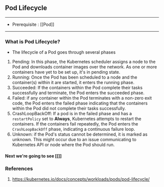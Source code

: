 ## Pod Lifecycle
---
-  Prerequisite : [[Pod]]
---
### What is Pod Lifecycle?
- The lifecycle of a Pod goes through several phases
1. Pending: In this phase, the Kubernetes scheduler assigns a node to the Pod and downloads container images over the network. As one or more containers have yet to be set up, it's in pending state.
2. Running: Once the Pod has been scheduled to a node and the container(s) within it are started, it enters the running phase.
3. Succeeded: If the containers within the Pod complete their tasks successfully and terminate, the Pod enters the succeeded phase. 
4. Failed: if any container within the Pod terminates with a non-zero exit code, the Pod enters the failed phase indicating that the containers within the Pod did not complete their tasks successfully.
5. CrashLoopBackOff: If a pod is in the failed phase and has a `restartPolicy` set to **Always**, Kubernetes attempts to restart the containers. If the containers fail repeatedly, the Pod enters the `CrashLoopBackOff` phase, indicating a continuous failure loop.
6. Unknown: if the Pod's status cannot be determined, it is marked as unknown. This might occur due to an issue communicating to Kubernetes API or node where the Pod should run.
#### Next we're going to see [[]]
### References
1. https://kubernetes.io/docs/concepts/workloads/pods/pod-lifecycle/